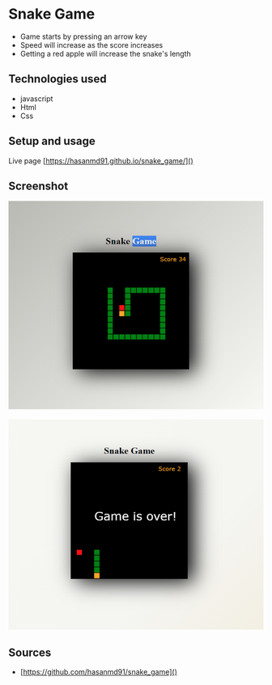 # Snake Game

- Game starts by pressing an arrow key
- Speed will increase as the score increases
- Getting a red apple will increase the snake's length

## Technologies used

- javascript
- Html
- Css

## Setup and usage

Live page [https://hasanmd91.github.io/snake_game/]()

## Screenshot

<img src="images\Sanke-Game (1).png"/>
<br />
<br />
<img src="images\Sanke-Game.png"/>

## Sources

- [https://github.com/hasanmd91/snake_game]()

